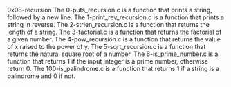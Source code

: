 0x08-recursion
The 0-puts_recursion.c is a function that prints a string, followed by a new line.
The 1-print_rev_recursion.c  is a function that prints a string in reverse.
The 2-strlen_recursion.c is a  function that returns the length of a string.
The 3-factorial.c is a  function that returns the factorial of a given number.
The 4-pow_recursion.c is a function that returns the value of x raised to the power of y.
The 5-sqrt_recursion.c is a  function that returns the natural square root of a number.
The 6-is_prime_number.c is a function that returns 1 if the input integer is a prime number, otherwise return 0.
The 100-is_palindrome.c is a function that returns 1 if a string is a palindrome and 0 if not.
